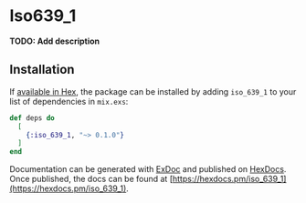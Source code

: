 # Iso639_1

**TODO: Add description**

## Installation

If [available in Hex](https://hex.pm/docs/publish), the package can be installed
by adding `iso_639_1` to your list of dependencies in `mix.exs`:

```elixir
def deps do
  [
    {:iso_639_1, "~> 0.1.0"}
  ]
end
```

Documentation can be generated with [ExDoc](https://github.com/elixir-lang/ex_doc)
and published on [HexDocs](https://hexdocs.pm). Once published, the docs can
be found at [https://hexdocs.pm/iso_639_1](https://hexdocs.pm/iso_639_1).

